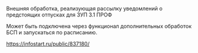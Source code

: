 Внешняя обработка, реализующая рассылку уведомлений о предстоящих отпусках для ЗУП 3.1 ПРОФ

Может быть подключена через функционал дополнительных обработок БСП и запускаться по расписанию.

https://infostart.ru/public/837180/
